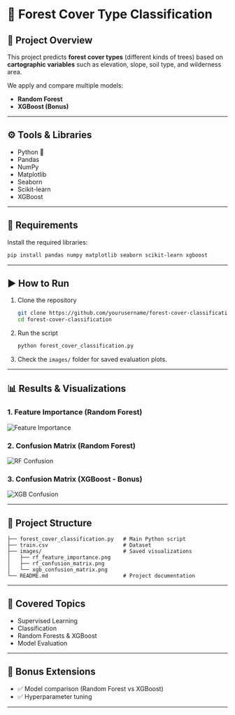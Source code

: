 # 🌲 Forest Cover Type Classification

## 📌 Project Overview

This project predicts **forest cover types** (different kinds of trees) based on **cartographic variables** such as elevation, slope, soil type, and wilderness area.

We apply and compare multiple models:

* **Random Forest**
* **XGBoost (Bonus)**

---

## ⚙️ Tools & Libraries

* Python 🐍
* Pandas
* NumPy
* Matplotlib
* Seaborn
* Scikit-learn
* XGBoost

---

## 🔧 Requirements

Install the required libraries:

```bash
pip install pandas numpy matplotlib seaborn scikit-learn xgboost
```

---

## ▶️ How to Run

1. Clone the repository

   ```bash
   git clone https://github.com/yourusername/forest-cover-classification.git
   cd forest-cover-classification
   ```

2. Run the script

   ```bash
   python forest_cover_classification.py
   ```

3. Check the `images/` folder for saved evaluation plots.

---

## 📊 Results & Visualizations

### 1. Feature Importance (Random Forest)

![Feature Importance](images/rf_feature_importance.png)

### 2. Confusion Matrix (Random Forest)

![RF Confusion](images/rf_confusion_matrix.png)

### 3. Confusion Matrix (XGBoost - Bonus)

![XGB Confusion](images/xgb_confusion_matrix.png)

---

## 📂 Project Structure

```
├── forest_cover_classification.py   # Main Python script
├── train.csv                        # Dataset
├── images/                          # Saved visualizations
│   ├── rf_feature_importance.png
│   ├── rf_confusion_matrix.png
│   └── xgb_confusion_matrix.png
└── README.md                        # Project documentation
```

---

## 🎯 Covered Topics

* Supervised Learning
* Classification
* Random Forests & XGBoost
* Model Evaluation

---

## 🚀 Bonus Extensions

* ✅ Model comparison (Random Forest vs XGBoost)
* ✅ Hyperparameter tuning

---

